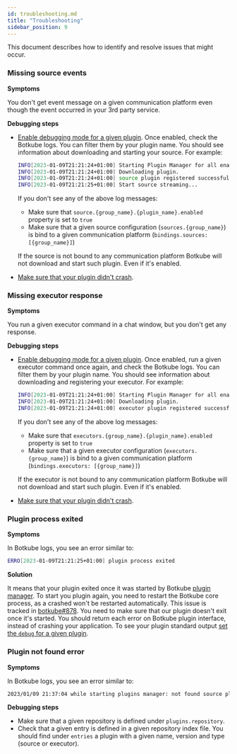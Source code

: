 ```yaml
---
id: troubleshooting.md
title: "Troubleshooting"
sidebar_position: 9
---
```


This document describes how to identify and resolve issues that might occur.

### Missing source events

**Symptoms**

You don't get event message on a given communication platform even though the event occurred in your 3rd party service.

**Debugging steps**

- [Enable debugging mode for a given plugin](debug.md).
  Once enabled, check the Botkube logs. You can filter them by your plugin name. You should see information about downloading and starting your source. For example:

  ```bash
  INFO[2023-01-09T21:21:24+01:00] Starting Plugin Manager for all enabled plugins  component="Plugin Manager" enabledSources=botkube/cm-watcher
  INFO[2023-01-09T21:21:24+01:00] Downloading plugin.                           binPath=/tmp/plugins/botkube/source_v0.13.0_cm-watcher component="Plugin Manager" url="http://host.k3d.internal:3000/static/source_cm-watcher_darwin_amd64"
  INFO[2023-01-09T21:21:24+01:00] source plugin registered successfully.        binPath=/tmp/plugins/botkube/source_v0.13.0_cm-watcher component="Plugin Manager" plugin=botkube/cm-watcher version=v0.13.0
  INFO[2023-01-09T21:21:25+01:00] Start source streaming...                     pluginName=botkube/cm-watcher sources="[plugin-based]"
  ```

  If you don't see any of the above log messages:

  - Make sure that `source.{group_name}.{plugin_name}.enabled` property is set to `true`
  - Make sure that a given source configuration (`sources.{group_name}`) is bind to a given communication platform (`bindings.sources: [{group_name}]`)

  If the source is not bound to any communication platform Botkube will not download and start such plugin. Even if it's enabled.

- [Make sure that your plugin didn't crash](#plugin-process-exited).

### Missing executor response

**Symptoms**

You run a given executor command in a chat window, but you don't get any response.

**Debugging steps**

- [Enable debugging mode for a given plugin](debug.md).
  Once enabled, run a given executor command once again, and check the Botkube logs. You can filter them by your plugin name. You should see information about downloading and registering your executor. For example:

  ```bash
  INFO[2023-01-09T21:21:24+01:00] Starting Plugin Manager for all enabled plugins  component="Plugin Manager" enabledExecutors=botkube/echo
  INFO[2023-01-09T21:21:24+01:00] Downloading plugin.                           binPath=/tmp/plugins/botkube/executor_v0.13.0_echo component="Plugin Manager" url="http://host.k3d.internal:3000/static/executor_echo_darwin_amd64"
  INFO[2023-01-09T21:21:24+01:00] executor plugin registered successfully.      binPath=/tmp/plugins/botkube/executor_v0.13.0_echo component="Plugin Manager" plugin=botkube/echo version=v0.13.0
  ```

  If you don't see any of the above log messages:

  - Make sure that `executors.{group_name}.{plugin_name}.enabled` property is set to `true`
  - Make sure that a given executor configuration (`executors.{group_name}`) is bind to a given communication platform (`bindings.executors: [{group_name}]`)

  If the executor is not bound to any communication platform Botkube will not download and start such plugin. Even if it's enabled.

- [Make sure that your plugin didn't crash](#plugin-process-exited).

### Plugin process exited

**Symptoms**

In Botkube logs, you see an error similar to:

```bash
ERRO[2023-01-09T21:21:25+01:00] plugin process exited                         error="exit status 1" path=/tmp/plugins/botkube/executor_v0.13.0_echo pid=71127 plugin=botkube/echo
```

**Solution**

It means that your plugin exited once it was started by Botkube [plugin manager](../architecture/index.md#plugin-manager). To start you plugin again, you need to restart the Botkube core process, as a crashed won't be restarted automatically. This issue is tracked in [botkube#878](https://github.com/kubeshop/botkube/issues/878). You need to make sure that our plugin doesn't exit once it's started. You should return each error on Botkube plugin interface, instead of crashing your application. To see your plugin standard output [set the `debug` for a given plugin](debug.md).

### Plugin not found error

**Symptoms**

In Botkube logs, you see an error similar to:

```bash
2023/01/09 21:37:04 while starting plugins manager: not found source plugin called "cm-test" in "botkube" repository
```

**Debugging steps**

- Make sure that a given repository is defined under `plugins.repository`.
- Check that a given entry is defined in a given repository index file. You should find under `entries` a plugin with a given name, version and type (source or executor).
